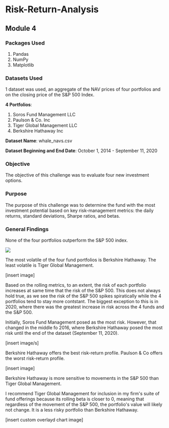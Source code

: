 # Risk-Return-Analysis
## Module 4

### Packages Used

1. Pandas
2. NumPy
3. Matplotlib

### Datasets Used

1 dataset was used, an aggregate of the NAV prices of four portfolios and on the closing price of the S&P 500 Index.

**4 Portfolios**:
1. Soros Fund Management LLC
2. Paulson & Co. Inc
3. Tiger Global Management LLC
4. Berkshire Hathaway Inc

**Dataset Name**: whale_navs.csv

**Dataset Beginning and End Date**: October 1, 2014 - September 11, 2020

### Objective

The objective of this challenge was to evaluate four new investment options.

### Purpose

The purpose of this challenge was to determine the fund with the most investment potential based on key risk-management metrics: the daily returns, standard deviations, Sharpe ratios, and betas.

### General Findings

None of the four portfolios outperform the S&P 500 index.

![](Images/Cumulative_Retuns_4_Funds_Plus_SP500)

The most volatile of the four fund portfolios is Berkshire Hathaway. The least volatile is Tiger Global Management.

[insert image]

Based on the rolling metrics, to an extent, the risk of each portfolio increases at same time that the risk of the S&P 500. This does not always hold true, as we see the risk of the S&P 500 spikes spiratically while the 4 portfolios tend to stay more contstant. The biggest exception to this is in 2020, where there was the greatest increase in risk across the 4 funds and the S&P 500.

Initially, Soros Fund Management posed as the most risk. However, that changed in the middle fo 2016, where Berkshire Hathaway posed the most risk until the end of the dataset (September 11, 2020).

[insert image/s]

Berkshire Hathaway offers the best risk-return profile. Paulson & Co offers the worst risk-return profile.

[insert image]

Berkshire Hathaway is more sensitive to movements in the S&P 500 than Tiger Global Management.

I recommend Tiger Global Management for inclusion in my firm's suite of fund offerings because its rolling beta is closer to 0, meaning that regardless of the movement of the S&P 500, the portfolio's value will likely not change. It is a less risky portfolio than Berkshire Hathaway.

[insert custom overlayd chart image]
